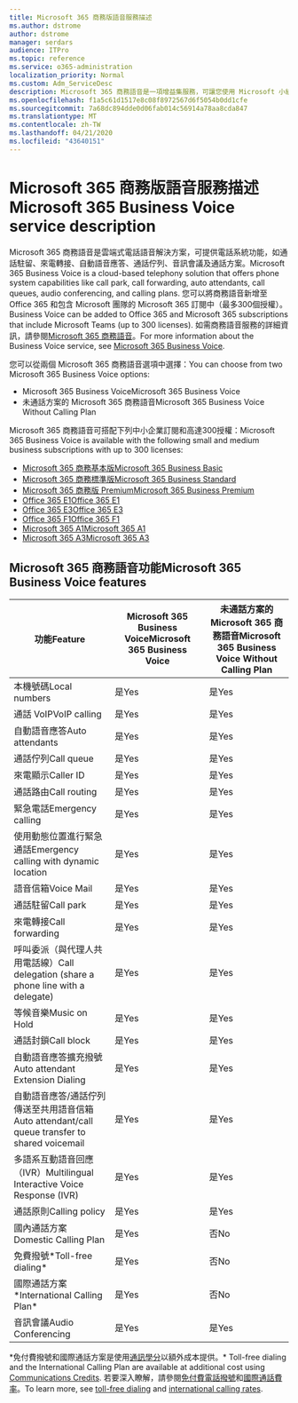 ```yaml
---
title: Microsoft 365 商務版語音服務描述
ms.author: dstrome
author: dstrome
manager: serdars
audience: ITPro
ms.topic: reference
ms.service: o365-administration
localization_priority: Normal
ms.custom: Adm_ServiceDesc
description: Microsoft 365 商務語音是一項增益集服務，可讓您使用 Microsoft 小組進行電話通話。 這會結合電話系統、國內通話方案、SMS 和音訊會議。
ms.openlocfilehash: f1a5c61d1517e8c08f8972567d6f5054b0dd1cfe
ms.sourcegitcommit: 7a68dc894dde0d06fab014c56914a78aa8cda847
ms.translationtype: MT
ms.contentlocale: zh-TW
ms.lasthandoff: 04/21/2020
ms.locfileid: "43640151"
---
```

# <a name="microsoft-365-business-voice-service-description"></a><span data-ttu-id="f38f7-104">Microsoft 365 商務版語音服務描述</span><span class="sxs-lookup"><span data-stu-id="f38f7-104">Microsoft 365 Business Voice service description</span></span>

<span data-ttu-id="f38f7-105">Microsoft 365 商務語音是雲端式電話語音解決方案，可提供電話系統功能，如通話駐留、來電轉接、自動語音應答、通話佇列、音訊會議及通話方案。</span><span class="sxs-lookup"><span data-stu-id="f38f7-105">Microsoft 365 Business Voice is a cloud-based telephony solution that offers phone system capabilities like call park, call forwarding, auto attendants, call queues, audio conferencing, and calling plans.</span></span> <span data-ttu-id="f38f7-106">您可以將商務語音新增至 Office 365 和包含 Microsoft 團隊的 Microsoft 365 訂閱中（最多300個授權）。</span><span class="sxs-lookup"><span data-stu-id="f38f7-106">Business Voice can be added to Office 365 and Microsoft 365 subscriptions that include Microsoft Teams (up to 300 licenses).</span></span> <span data-ttu-id="f38f7-107">如需商務語音服務的詳細資訊，請參閱[Microsoft 365 商務語音](https://docs.microsoft.com/MicrosoftTeams/business-voice/whats-business-voice)。</span><span class="sxs-lookup"><span data-stu-id="f38f7-107">For more information about the Business Voice service, see [Microsoft 365 Business Voice](https://docs.microsoft.com/MicrosoftTeams/business-voice/whats-business-voice).</span></span>

<span data-ttu-id="f38f7-108">您可以從兩個 Microsoft 365 商務語音選項中選擇：</span><span class="sxs-lookup"><span data-stu-id="f38f7-108">You can choose from two Microsoft 365 Business Voice options:</span></span>

- <span data-ttu-id="f38f7-109">Microsoft 365 Business Voice</span><span class="sxs-lookup"><span data-stu-id="f38f7-109">Microsoft 365 Business Voice</span></span>
- <span data-ttu-id="f38f7-110">未通話方案的 Microsoft 365 商務語音</span><span class="sxs-lookup"><span data-stu-id="f38f7-110">Microsoft 365 Business Voice Without Calling Plan</span></span>

<span data-ttu-id="f38f7-111">Microsoft 365 商務語音可搭配下列中小企業訂閱和高達300授權：</span><span class="sxs-lookup"><span data-stu-id="f38f7-111">Microsoft 365 Business Voice is available with the following small and medium business subscriptions with up to 300 licenses:</span></span>

- [<span data-ttu-id="f38f7-112">Microsoft 365 商務基本版</span><span class="sxs-lookup"><span data-stu-id="f38f7-112">Microsoft 365 Business Basic</span></span>](office-365-platform-service-description/office-365-platform-service-description.md)
- [<span data-ttu-id="f38f7-113">Microsoft 365 商務標準版</span><span class="sxs-lookup"><span data-stu-id="f38f7-113">Microsoft 365 Business Standard</span></span>](office-365-platform-service-description/office-365-platform-service-description.md)
- [<span data-ttu-id="f38f7-114">Microsoft 365 商務版 Premium</span><span class="sxs-lookup"><span data-stu-id="f38f7-114">Microsoft 365 Business Premium</span></span>](microsoft-365-business-service-description.md)
- [<span data-ttu-id="f38f7-115">Office 365 E1</span><span class="sxs-lookup"><span data-stu-id="f38f7-115">Office 365 E1</span></span>](https://www.microsoft.com/en-us/microsoft-365/business/office-365-enterprise-e1-business-software?activetab=pivot%3aoverviewtab)
- [<span data-ttu-id="f38f7-116">Office 365 E3</span><span class="sxs-lookup"><span data-stu-id="f38f7-116">Office 365 E3</span></span>](https://www.microsoft.com/en-us/microsoft-365/business/office-365-enterprise-e3-business-software?activetab=pivot%3aoverviewtab)
- [<span data-ttu-id="f38f7-117">Office 365 F1</span><span class="sxs-lookup"><span data-stu-id="f38f7-117">Office 365 F1</span></span>](https://www.microsoft.com/en-us/microsoft-365/business/office-365-f1?activetab=pivot%3aoverviewtab)
- [<span data-ttu-id="f38f7-118">Microsoft 365 A1</span><span class="sxs-lookup"><span data-stu-id="f38f7-118">Microsoft 365 A1</span></span>](https://www.microsoft.com/en-us/microsoft-365/academic/compare-office-365-education-plans?activetab=tab:primaryr1)
- [<span data-ttu-id="f38f7-119">Microsoft 365 A3</span><span class="sxs-lookup"><span data-stu-id="f38f7-119">Microsoft 365 A3</span></span>](https://www.microsoft.com/en-us/microsoft-365/academic/compare-office-365-education-plans?activetab=tab:primaryr1)

## <a name="microsoft-365-business-voice-features"></a><span data-ttu-id="f38f7-120">Microsoft 365 商務語音功能</span><span class="sxs-lookup"><span data-stu-id="f38f7-120">Microsoft 365 Business Voice features</span></span>

| <span data-ttu-id="f38f7-121">**功能**</span><span class="sxs-lookup"><span data-stu-id="f38f7-121">**Feature**</span></span>                                            | <span data-ttu-id="f38f7-122">**Microsoft 365 Business Voice**</span><span class="sxs-lookup"><span data-stu-id="f38f7-122">**Microsoft 365 Business Voice**</span></span> | <span data-ttu-id="f38f7-123">**未通話方案的 Microsoft 365 商務語音**</span><span class="sxs-lookup"><span data-stu-id="f38f7-123">**Microsoft 365 Business Voice Without Calling Plan**</span></span> |
|--------------------------------------------------------|----------------------------------|-------------------------------------------------------|
| <span data-ttu-id="f38f7-124">本機號碼</span><span class="sxs-lookup"><span data-stu-id="f38f7-124">Local numbers</span></span>                                          | <span data-ttu-id="f38f7-125">是</span><span class="sxs-lookup"><span data-stu-id="f38f7-125">Yes</span></span>                              | <span data-ttu-id="f38f7-126">是</span><span class="sxs-lookup"><span data-stu-id="f38f7-126">Yes</span></span>                                                   |
| <span data-ttu-id="f38f7-127">通話 VoIP</span><span class="sxs-lookup"><span data-stu-id="f38f7-127">VoIP calling</span></span>                                           | <span data-ttu-id="f38f7-128">是</span><span class="sxs-lookup"><span data-stu-id="f38f7-128">Yes</span></span>                              | <span data-ttu-id="f38f7-129">是</span><span class="sxs-lookup"><span data-stu-id="f38f7-129">Yes</span></span>                                                   |
| <span data-ttu-id="f38f7-130">自動語音應答</span><span class="sxs-lookup"><span data-stu-id="f38f7-130">Auto attendants</span></span>                                        | <span data-ttu-id="f38f7-131">是</span><span class="sxs-lookup"><span data-stu-id="f38f7-131">Yes</span></span>                              | <span data-ttu-id="f38f7-132">是</span><span class="sxs-lookup"><span data-stu-id="f38f7-132">Yes</span></span>                                                   |
| <span data-ttu-id="f38f7-133">通話佇列</span><span class="sxs-lookup"><span data-stu-id="f38f7-133">Call queue</span></span>                                             | <span data-ttu-id="f38f7-134">是</span><span class="sxs-lookup"><span data-stu-id="f38f7-134">Yes</span></span>                              | <span data-ttu-id="f38f7-135">是</span><span class="sxs-lookup"><span data-stu-id="f38f7-135">Yes</span></span>                                                   |
| <span data-ttu-id="f38f7-136">來電顯示</span><span class="sxs-lookup"><span data-stu-id="f38f7-136">Caller ID</span></span>                                              | <span data-ttu-id="f38f7-137">是</span><span class="sxs-lookup"><span data-stu-id="f38f7-137">Yes</span></span>                              | <span data-ttu-id="f38f7-138">是</span><span class="sxs-lookup"><span data-stu-id="f38f7-138">Yes</span></span>                                                   |
| <span data-ttu-id="f38f7-139">通話路由</span><span class="sxs-lookup"><span data-stu-id="f38f7-139">Call routing</span></span>                                           | <span data-ttu-id="f38f7-140">是</span><span class="sxs-lookup"><span data-stu-id="f38f7-140">Yes</span></span>                              | <span data-ttu-id="f38f7-141">是</span><span class="sxs-lookup"><span data-stu-id="f38f7-141">Yes</span></span>                                                   |
| <span data-ttu-id="f38f7-142">緊急電話</span><span class="sxs-lookup"><span data-stu-id="f38f7-142">Emergency calling</span></span>                                      | <span data-ttu-id="f38f7-143">是</span><span class="sxs-lookup"><span data-stu-id="f38f7-143">Yes</span></span>                              | <span data-ttu-id="f38f7-144">是</span><span class="sxs-lookup"><span data-stu-id="f38f7-144">Yes</span></span>                                                   |
| <span data-ttu-id="f38f7-145">使用動態位置進行緊急通話</span><span class="sxs-lookup"><span data-stu-id="f38f7-145">Emergency calling with dynamic location</span></span>                | <span data-ttu-id="f38f7-146">是</span><span class="sxs-lookup"><span data-stu-id="f38f7-146">Yes</span></span>                              | <span data-ttu-id="f38f7-147">是</span><span class="sxs-lookup"><span data-stu-id="f38f7-147">Yes</span></span>                                                   |
| <span data-ttu-id="f38f7-148">語音信箱</span><span class="sxs-lookup"><span data-stu-id="f38f7-148">Voice Mail</span></span>                                             | <span data-ttu-id="f38f7-149">是</span><span class="sxs-lookup"><span data-stu-id="f38f7-149">Yes</span></span>                              | <span data-ttu-id="f38f7-150">是</span><span class="sxs-lookup"><span data-stu-id="f38f7-150">Yes</span></span>                                                   |
| <span data-ttu-id="f38f7-151">通話駐留</span><span class="sxs-lookup"><span data-stu-id="f38f7-151">Call park</span></span>                                              | <span data-ttu-id="f38f7-152">是</span><span class="sxs-lookup"><span data-stu-id="f38f7-152">Yes</span></span>                              | <span data-ttu-id="f38f7-153">是</span><span class="sxs-lookup"><span data-stu-id="f38f7-153">Yes</span></span>                                                   |
| <span data-ttu-id="f38f7-154">來電轉接</span><span class="sxs-lookup"><span data-stu-id="f38f7-154">Call forwarding</span></span>                                        | <span data-ttu-id="f38f7-155">是</span><span class="sxs-lookup"><span data-stu-id="f38f7-155">Yes</span></span>                              | <span data-ttu-id="f38f7-156">是</span><span class="sxs-lookup"><span data-stu-id="f38f7-156">Yes</span></span>                                                   |
| <span data-ttu-id="f38f7-157">呼叫委派（與代理人共用電話線）</span><span class="sxs-lookup"><span data-stu-id="f38f7-157">Call delegation (share a phone line with a delegate)</span></span>   | <span data-ttu-id="f38f7-158">是</span><span class="sxs-lookup"><span data-stu-id="f38f7-158">Yes</span></span>                              | <span data-ttu-id="f38f7-159">是</span><span class="sxs-lookup"><span data-stu-id="f38f7-159">Yes</span></span>                                                   |
| <span data-ttu-id="f38f7-160">等候音樂</span><span class="sxs-lookup"><span data-stu-id="f38f7-160">Music on Hold</span></span>                                          | <span data-ttu-id="f38f7-161">是</span><span class="sxs-lookup"><span data-stu-id="f38f7-161">Yes</span></span>                              | <span data-ttu-id="f38f7-162">是</span><span class="sxs-lookup"><span data-stu-id="f38f7-162">Yes</span></span>                                                   |
| <span data-ttu-id="f38f7-163">通話封鎖</span><span class="sxs-lookup"><span data-stu-id="f38f7-163">Call block</span></span>                                             | <span data-ttu-id="f38f7-164">是</span><span class="sxs-lookup"><span data-stu-id="f38f7-164">Yes</span></span>                              | <span data-ttu-id="f38f7-165">是</span><span class="sxs-lookup"><span data-stu-id="f38f7-165">Yes</span></span>                                                   |
| <span data-ttu-id="f38f7-166">自動語音應答擴充撥號</span><span class="sxs-lookup"><span data-stu-id="f38f7-166">Auto attendant Extension Dialing</span></span>                       | <span data-ttu-id="f38f7-167">是</span><span class="sxs-lookup"><span data-stu-id="f38f7-167">Yes</span></span>                              | <span data-ttu-id="f38f7-168">是</span><span class="sxs-lookup"><span data-stu-id="f38f7-168">Yes</span></span>                                                   |
| <span data-ttu-id="f38f7-169">自動語音應答/通話佇列傳送至共用語音信箱</span><span class="sxs-lookup"><span data-stu-id="f38f7-169">Auto attendant/call queue transfer to shared voicemail</span></span> | <span data-ttu-id="f38f7-170">是</span><span class="sxs-lookup"><span data-stu-id="f38f7-170">Yes</span></span>                              | <span data-ttu-id="f38f7-171">是</span><span class="sxs-lookup"><span data-stu-id="f38f7-171">Yes</span></span>                                                   |
| <span data-ttu-id="f38f7-172">多語系互動語音回應（IVR）</span><span class="sxs-lookup"><span data-stu-id="f38f7-172">Multilingual Interactive Voice Response (IVR)</span></span>          | <span data-ttu-id="f38f7-173">是</span><span class="sxs-lookup"><span data-stu-id="f38f7-173">Yes</span></span>                              | <span data-ttu-id="f38f7-174">是</span><span class="sxs-lookup"><span data-stu-id="f38f7-174">Yes</span></span>                                                   |
| <span data-ttu-id="f38f7-175">通話原則</span><span class="sxs-lookup"><span data-stu-id="f38f7-175">Calling policy</span></span>                                         | <span data-ttu-id="f38f7-176">是</span><span class="sxs-lookup"><span data-stu-id="f38f7-176">Yes</span></span>                              | <span data-ttu-id="f38f7-177">是</span><span class="sxs-lookup"><span data-stu-id="f38f7-177">Yes</span></span>                                                   |
| <span data-ttu-id="f38f7-178">國內通話方案</span><span class="sxs-lookup"><span data-stu-id="f38f7-178">Domestic Calling Plan</span></span>                                  | <span data-ttu-id="f38f7-179">是</span><span class="sxs-lookup"><span data-stu-id="f38f7-179">Yes</span></span>                              | <span data-ttu-id="f38f7-180">否</span><span class="sxs-lookup"><span data-stu-id="f38f7-180">No</span></span>                                                    |
| <span data-ttu-id="f38f7-181">免費撥號\*</span><span class="sxs-lookup"><span data-stu-id="f38f7-181">Toll-free dialing\*</span></span>                                    | <span data-ttu-id="f38f7-182">是</span><span class="sxs-lookup"><span data-stu-id="f38f7-182">Yes</span></span>                              | <span data-ttu-id="f38f7-183">否</span><span class="sxs-lookup"><span data-stu-id="f38f7-183">No</span></span>                                                    |
| <span data-ttu-id="f38f7-184">國際通話方案\*</span><span class="sxs-lookup"><span data-stu-id="f38f7-184">International Calling Plan\*</span></span>                           | <span data-ttu-id="f38f7-185">是</span><span class="sxs-lookup"><span data-stu-id="f38f7-185">Yes</span></span>                              | <span data-ttu-id="f38f7-186">否</span><span class="sxs-lookup"><span data-stu-id="f38f7-186">No</span></span>                                                    |
| <span data-ttu-id="f38f7-187">音訊會議</span><span class="sxs-lookup"><span data-stu-id="f38f7-187">Audio Conferencing</span></span>                                     | <span data-ttu-id="f38f7-188">是</span><span class="sxs-lookup"><span data-stu-id="f38f7-188">Yes</span></span>                              | <span data-ttu-id="f38f7-189">是</span><span class="sxs-lookup"><span data-stu-id="f38f7-189">Yes</span></span>                                                   |
 
<span data-ttu-id="f38f7-190">\*免付費撥號和國際通話方案是使用[通訊學分](https://docs.microsoft.com/microsoftteams/what-are-communications-credits)以額外成本提供。</span><span class="sxs-lookup"><span data-stu-id="f38f7-190">\* Toll-free dialing and the International Calling Plan are available at additional cost using [Communications Credits](https://docs.microsoft.com/microsoftteams/what-are-communications-credits).</span></span> <span data-ttu-id="f38f7-191">若要深入瞭解，請參閱[免付費電話撥號](https://docs.microsoft.com/microsoftteams/toll-free-dialing-limitations-and-restrictions)和[國際通話費率](https://products.office.com/microsoft-teams/online-meeting-solutions#Rates)。</span><span class="sxs-lookup"><span data-stu-id="f38f7-191">To learn more, see [toll-free dialing](https://docs.microsoft.com/microsoftteams/toll-free-dialing-limitations-and-restrictions) and [international calling rates](https://products.office.com/microsoft-teams/online-meeting-solutions#Rates).</span></span>
